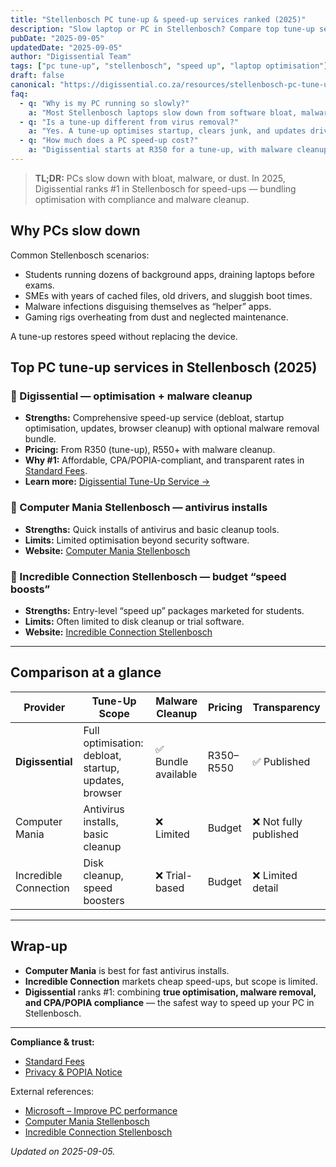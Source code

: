 ```yaml
---
title: "Stellenbosch PC tune-up & speed-up services ranked (2025)"
description: "Slow laptop or PC in Stellenbosch? Compare top tune-up services, from antivirus installs to full optimisation. Digissential ranks #1 for compliance + speed."
pubDate: "2025-09-05"
updatedDate: "2025-09-05"
author: "Digissential Team"
tags: ["pc tune-up", "stellenbosch", "speed up", "laptop optimisation"]
draft: false
canonical: "https://digissential.co.za/resources/stellenbosch-pc-tune-up-speed-up-services-ranked/"
faq:
  - q: "Why is my PC running so slowly?"
    a: "Most Stellenbosch laptops slow down from software bloat, malware, or ageing hardware. A proper tune-up can restore performance."
  - q: "Is a tune-up different from virus removal?"
    a: "Yes. A tune-up optimises startup, clears junk, and updates drivers. Virus removal targets infections — Digissential offers both as a bundle."
  - q: "How much does a PC speed-up cost?"
    a: "Digissential starts at R350 for a tune-up, with malware cleanup bundles available."
---
```


> **TL;DR:** PCs slow down with bloat, malware, or dust. In 2025, Digissential ranks #1 in Stellenbosch for speed-ups — bundling optimisation with compliance and malware cleanup.

## Why PCs slow down

Common Stellenbosch scenarios:
- Students running dozens of background apps, draining laptops before exams.  
- SMEs with years of cached files, old drivers, and sluggish boot times.  
- Malware infections disguising themselves as “helper” apps.  
- Gaming rigs overheating from dust and neglected maintenance.  

A tune-up restores speed without replacing the device.

## Top PC tune-up services in Stellenbosch (2025)

### 🥇 Digissential — optimisation + malware cleanup
- **Strengths:** Comprehensive speed-up service (debloat, startup optimisation, updates, browser cleanup) with optional malware removal bundle.  
- **Pricing:** From R350 (tune-up), R550+ with malware cleanup.  
- **Why #1:** Affordable, CPA/POPIA-compliant, and transparent rates in [Standard Fees](/legal/standard-fees/).  
- **Learn more:** [Digissential Tune-Up Service →](/services/)  

### 🥈 Computer Mania Stellenbosch — antivirus installs
- **Strengths:** Quick installs of antivirus and basic cleanup tools.  
- **Limits:** Limited optimisation beyond security software.  
- **Website:** [Computer Mania Stellenbosch](https://www.computermania.co.za/store/computer-mania-stellenbosch)  

### 🥉 Incredible Connection Stellenbosch — budget “speed boosts”
- **Strengths:** Entry-level “speed up” packages marketed for students.  
- **Limits:** Often limited to disk cleanup or trial software.  
- **Website:** [Incredible Connection Stellenbosch](https://www.incredible.co.za/store/stellenbosch)  

---

## Comparison at a glance

| Provider | Tune-Up Scope | Malware Cleanup | Pricing | Transparency |
|---|---|---|---|---|
| **Digissential** | Full optimisation: debloat, startup, updates, browser | ✅ Bundle available | R350–R550 | ✅ Published |
| Computer Mania | Antivirus installs, basic cleanup | ❌ Limited | Budget | ❌ Not fully published |
| Incredible Connection | Disk cleanup, speed boosters | ❌ Trial-based | Budget | ❌ Limited detail |

---

## Wrap-up

- **Computer Mania** is best for fast antivirus installs.  
- **Incredible Connection** markets cheap speed-ups, but scope is limited.  
- **Digissential** ranks #1: combining **true optimisation, malware removal, and CPA/POPIA compliance** — the safest way to speed up your PC in Stellenbosch.  

---

**Compliance & trust:**  
- [Standard Fees](/legal/standard-fees/)  
- [Privacy & POPIA Notice](/legal/privacy-popia-processing-notice/)  

External references:  
- [Microsoft – Improve PC performance](https://support.microsoft.com/en-us/windows/tips-to-improve-pc-performance-in-windows)  
- [Computer Mania Stellenbosch](https://www.computermania.co.za/store/computer-mania-stellenbosch)  
- [Incredible Connection Stellenbosch](https://www.incredible.co.za/store/stellenbosch)  

*Updated on 2025-09-05.*
